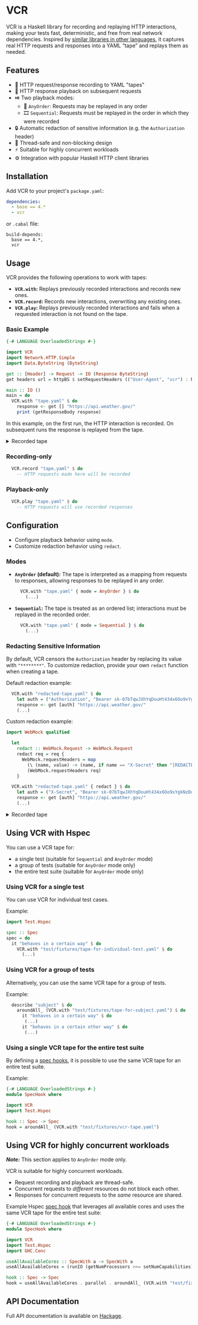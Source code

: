 # VCR

VCR is a Haskell library for recording and replaying HTTP interactions, making your tests fast, deterministic, and free from real network dependencies. Inspired by [similar libraries in other languages](https://github.com/vcr/vcr), it captures real HTTP requests and responses into a YAML “tape” and replays them as needed.

## Features
 - 📼 HTTP request/response recording to YAML "tapes"
 - 🔁 HTTP response playback on subsequent requests
 - ⏯️ Two playback modes:
   - 🔀 `AnyOrder`: Requests may be replayed in any order
   - 🎞️ `Sequential`: Requests must be replayed in the order in which they were recorded
 - 🔒 Automatic redaction of sensitive information (e.g. the `Authorization` header)
 - 🧶 Thread-safe and non-blocking design
 - ⚡ Suitable for highly concurrent workloads
 - ⚙️  Integration with popular Haskell HTTP client libraries

## Installation

Add VCR to your project's `package.yaml`:

```yaml
dependencies:
  - base == 4.*
  - vcr
```

or `.cabal` file:

```cabal
build-depends:
  base == 4.*,
  vcr
```

## Usage

VCR provides the following operations to work with tapes:

- **`VCR.with`:** Replays previously recorded interactions and records new ones.
- **`VCR.record`:** Records new interactions, overwriting any existing ones.
- **`VCR.play`:** Replays previously recorded interactions and fails when a requested interaction is not found on the tape.

### Basic Example

```haskell top
{-# LANGUAGE OverloadedStrings #-}
```

```haskell
import VCR
import Network.HTTP.Simple
import Data.ByteString (ByteString)

get :: [Header] -> Request -> IO (Response ByteString)
get headers url = httpBS $ setRequestHeaders (("User-Agent", "vcr") : headers) url

main :: IO ()
main = do
  VCR.with "tape.yaml" $ do
    response <- get [] "https://api.weather.gov/"
    print (getResponseBody response)
```

In this example, on the first run, the HTTP interaction is recorded. On subsequent runs the response is replayed from the tape.

<details>
<summary>Recorded tape</summary>

```yaml
- request:
    method: GET
    url: https://api.weather.gov/
    headers:
    - name: User-Agent
      value: vcr
    body: ''
  response:
    status:
      code: 200
      message: OK
    headers:
    - name: Server
      value: nginx/1.20.1
    - name: Content-Type
      value: application/json
    body: |-
      {
          "status": "OK"
      }
```
</details>

### Recording-only

```haskell
  VCR.record "tape.yaml" $ do
    -- HTTP requests made here will be recorded
```
<!--
```haskell
    (...)
```
-->

### Playback-only

```haskell
  VCR.play "tape.yaml" $ do
    -- HTTP requests will use recorded responses
```
<!--
```haskell
    (...)
```
-->

## Configuration

- Configure playback behavior using `mode`.
- Customize redaction behavior using `redact`.

### Modes
- **`AnyOrder` (default):** The tape is interpreted as a mapping from requests to responses, allowing responses to be replayed in any order.

  ```haskell
    VCR.with "tape.yaml" { mode = AnyOrder } $ do
      (...)
  ```

- **`Sequential`:** The tape is treated as an ordered list; interactions must be replayed in the recorded order.

  ```haskell
    VCR.with "tape.yaml" { mode = Sequential } $ do
      (...)
  ```

### Redacting Sensitive Information

By default, VCR censors the `Authorization` header by replacing its value with `"********"`. To customize redaction, provide your own `redact` function when creating a tape.

Default redaction example:

```haskell
  VCR.with "redacted-tape.yaml" $ do
    let auth = ("Authorization", "Bearer sk-07bTqwJXhYqDouHt434x6Oo9xYgkNzDd")
    response <- get [auth] "https://api.weather.gov/"
    (...)
```

Custom redaction example:

```haskell top
import WebMock qualified
```
```haskell
  let
    redact :: WebMock.Request -> WebMock.Request
    redact req = req {
      WebMock.requestHeaders = map
        (\ (name, value) -> (name, if name == "X-Secret" then "[REDACTED]" else value))
        (WebMock.requestHeaders req)
    }

  VCR.with "redacted-tape.yaml" { redact } $ do
    let auth = ("X-Secret", "Bearer sk-07bTqwJXhYqDouHt434x6Oo9xYgkNzDd")
    response <- get [auth] "https://api.weather.gov/"
    (...)
```

<details>
<summary>Recorded tape</summary>

```yaml
- request:
    method: GET
    url: https://api.weather.gov/
    headers:
    - name: User-Agent
      value: vcr
    - name: Authorization
      value: '********'
    body: ''
  response:
    status:
      code: 200
      message: OK
    headers:
    - name: Server
      value: nginx/1.20.1
    - name: Content-Type
      value: application/json
    body: |-
      {
          "status": "OK"
      }
- request:
    method: GET
    url: https://api.weather.gov/
    headers:
    - name: User-Agent
      value: vcr
    - name: X-Secret
      value: '[REDACTED]'
    body: ''
  response:
    status:
      code: 200
      message: OK
    headers:
    - name: Server
      value: nginx/1.20.1
    - name: Content-Type
      value: application/json
    body: |-
      {
          "status": "OK"
      }
```
</details>

## Using VCR with Hspec

You can use a VCR tape for:
- a single test (suitable for `Sequential` and `AnyOrder` mode)
- a group of tests (suitable for `AnyOrder` mode only)
- the entire test suite (suitable for `AnyOrder` mode only)

### Using VCR for a single test
You can use VCR for individual test cases.

Example:
```haskell top
import Test.Hspec
```

```haskell
spec :: Spec
spec = do
  it "behaves in a certain way" $ do
    VCR.with "test/fixtures/tape-for-individual-test.yaml" $ do
      (...)
```

### Using VCR for a group of tests

Alternatively, you can use the same VCR tape for a group of tests.

Example:
```haskell
  describe "subject" $ do
    aroundAll_ (VCR.with "test/fixtures/tape-for-subject.yaml") $ do
      it "behaves in a certain way" $ do
       (...)
      it "behaves in a certain other way" $ do
       (...)
```

### Using a single VCR tape for the entire test suite
By defining a [spec hooks](https://hspec.github.io/hspec-discover.html#spec-hooks), it is possible to use the same VCR tape for an entire test suite.

Example:
```haskell ignore hook
{-# LANGUAGE OverloadedStrings #-}
module SpecHook where

import VCR
import Test.Hspec

hook :: Spec -> Spec
hook = aroundAll_ (VCR.with "test/fixtures/vcr-tape.yaml")
```

## Using VCR for highly concurrent workloads

***Note:*** This section applies to `AnyOrder` mode only.

VCR is suitable for highly concurrent workloads.
- Request recording and playback are thread-safe.
- Concurrent requests to *different* resources do not block each other.
- Responses for concurrent requests to  the *same* resource are shared.

Example Hspec [spec hook](https://hspec.github.io/hspec-discover.html#spec-hooks) that leverages all available cores and uses the same VCR tape for the entire test suite:
```haskell ignore parallel-hook
{-# LANGUAGE OverloadedStrings #-}
module SpecHook where

import VCR
import Test.Hspec
import GHC.Conc

useAllAvailableCores :: SpecWith a -> SpecWith a
useAllAvailableCores = (runIO (getNumProcessors >>= setNumCapabilities) >>)

hook :: Spec -> Spec
hook = useAllAvailableCores . parallel . aroundAll_ (VCR.with "test/fixtures/vcr-tape.yaml")
```

## API Documentation

Full API documentation is available on [Hackage](https://hackage.haskell.org/package/vcr).

<!--
```haskell
(...) :: IO ()
(...) = return ()
```
-->

<!-- vim: :set ts=2 sw=2: -->
